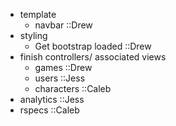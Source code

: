 - template
  - navbar ::Drew
- styling
  - Get bootstrap loaded ::Drew
- finish controllers/ associated views
  - games ::Drew
  - users ::Jess
  - characters ::Caleb
- analytics ::Jess
- rspecs ::Caleb
